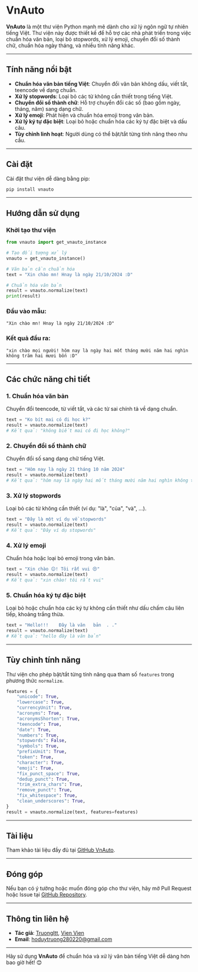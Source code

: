 # **VnAuto**

**VnAuto** là một thư viện Python mạnh mẽ dành cho xử lý ngôn ngữ tự nhiên tiếng Việt. Thư viện này được thiết kế để hỗ trợ các nhà phát triển trong việc chuẩn hóa văn bản, loại bỏ stopwords, xử lý emoji, chuyển đổi số thành chữ, chuẩn hóa ngày tháng, và nhiều tính năng khác.

---

## **Tính năng nổi bật**
- **Chuẩn hóa văn bản tiếng Việt**: Chuyển đổi văn bản không dấu, viết tắt, teencode về dạng chuẩn.
- **Xử lý stopwords**: Loại bỏ các từ không cần thiết trong tiếng Việt.
- **Chuyển đổi số thành chữ**: Hỗ trợ chuyển đổi các số (bao gồm ngày, tháng, năm) sang dạng chữ.
- **Xử lý emoji**: Phát hiện và chuẩn hóa emoji trong văn bản.
- **Xử lý ký tự đặc biệt**: Loại bỏ hoặc chuẩn hóa các ký tự đặc biệt và dấu câu.
- **Tùy chỉnh linh hoạt**: Người dùng có thể bật/tắt từng tính năng theo nhu cầu.

---

## **Cài đặt**

Cài đặt thư viện dễ dàng bằng pip:

```bash
pip install vnauto
```

---

## **Hướng dẫn sử dụng**

### **Khởi tạo thư viện**
```python
from vnauto import get_vnauto_instance

# Tạo đối tượng xử lý
vnauto = get_vnauto_instance()

# Văn bản cần chuẩn hóa
text = "Xin chào mn! Hnay là ngày 21/10/2024 :D"

# Chuẩn hóa văn bản
result = vnauto.normalize(text)
print(result)
```

### **Đầu vào mẫu:**
```plaintext
"Xin chào mn! Hnay là ngày 21/10/2024 :D"
```

### **Kết quả đầu ra:**
```plaintext
"xin chào mọi người! hôm nay là ngày hai mốt tháng mười năm hai nghìn không trăm hai mươi bốn :D"
```

---

## **Các chức năng chi tiết**

### **1. Chuẩn hóa văn bản**
Chuyển đổi teencode, từ viết tắt, và các từ sai chính tả về dạng chuẩn.
```python
text = "Ko bít mai có đi học k?"
result = vnauto.normalize(text)
# Kết quả: "không biết mai có đi học không?"
```

### **2. Chuyển đổi số thành chữ**
Chuyển đổi số sang dạng chữ tiếng Việt.
```python
text = "Hôm nay là ngày 21 tháng 10 năm 2024"
result = vnauto.normalize(text)
# Kết quả: "hôm nay là ngày hai mốt tháng mười năm hai nghìn không trăm hai mươi bốn"
```

### **3. Xử lý stopwords**
Loại bỏ các từ không cần thiết (ví dụ: "là", "của", "và", ...).
```python
text = "Đây là một ví dụ về stopwords"
result = vnauto.normalize(text)
# Kết quả: "Đây ví dụ stopwords"
```

### **4. Xử lý emoji**
Chuẩn hóa hoặc loại bỏ emoji trong văn bản.
```python
text = "Xin chào 😊! Tôi rất vui 😍"
result = vnauto.normalize(text)
# Kết quả: "xin chào! tôi rất vui"
```

### **5. Chuẩn hóa ký tự đặc biệt**
Loại bỏ hoặc chuẩn hóa các ký tự không cần thiết như dấu chấm câu liên tiếp, khoảng trắng thừa.
```python
text = "Hello!!!    Đây là văn   bản  . ."
result = vnauto.normalize(text)
# Kết quả: "hello đây là văn bản"
```

---

## **Tùy chỉnh tính năng**

Thư viện cho phép bật/tắt từng tính năng qua tham số `features` trong phương thức `normalize`.
```python
features = {
    "unicode": True,
    "lowercase": True,
    "currencyUnit": True, 
    "acronyms": True,
    "acronymsShorten": True,
    "teencode": True,
    "date": True,
    "numbers": True,
    "stopwords": False,
    "symbols": True,
    "prefixUnit": True,
    "token": True,
    "character": True,
    "emoji": True,
    "fix_punct_space": True,
    "dedup_punct": True,
    "trim_extra_chars": True,
    "remove_punct": True,
    "fix_whitespace": True,
    "clean_underscores": True,
}
result = vnauto.normalize(text, features=features)
```

---

## **Tài liệu**
Tham khảo tài liệu đầy đủ tại [GitHub VnAuto](https://github.com/Truong-itt/vnauto).

---

## **Đóng góp**
Nếu bạn có ý tưởng hoặc muốn đóng góp cho thư viện, hãy mở Pull Request hoặc Issue tại [GitHub Repository](https://github.com/Truong-itt/vnauto).

---

## **Thông tin liên hệ**
- **Tác giả**: [TruongItt](https://github.com/Truong-itt), [Vien Vien](https://github.com/VienVien123) 
- **Email**: hoduytruong280220@gmail.com

---

Hãy sử dụng **VnAuto** để chuẩn hóa và xử lý văn bản tiếng Việt dễ dàng hơn bao giờ hết! 😊
